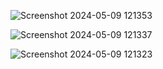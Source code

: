 ![Screenshot 2024-05-09 121353](https://github.com/fxizxn/car-rental-system/assets/146623765/58c52960-5e11-436a-aa86-1024b7d47443)


![Screenshot 2024-05-09 121337](https://github.com/fxizxn/car-rental-system/assets/146623765/5bff3419-6a06-4be2-baa3-4b75bf39d514)


![Screenshot 2024-05-09 121323](https://github.com/fxizxn/car-rental-system/assets/146623765/12acaa4e-b152-474e-8a51-fff8124b8823)
